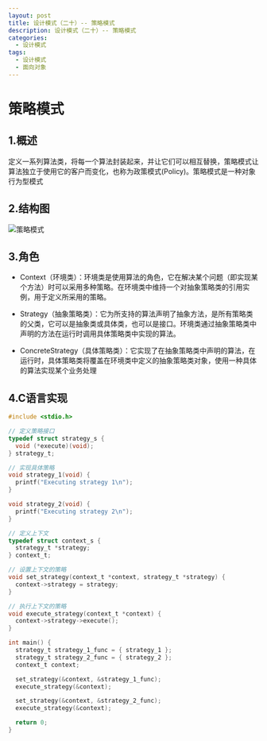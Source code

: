 ```yaml
---
layout: post
title: 设计模式（二十）-- 策略模式
description: 设计模式（二十）-- 策略模式
categories:
  - 设计模式
tags:
  - 设计模式
  - 面向对象
---
```


# 策略模式

## 1.概述

定义一系列算法类，将每一个算法封装起来，并让它们可以相互替换，策略模式让算法独立于使用它的客户而变化，也称为政策模式(Policy)。策略模式是一种对象行为型模式

## 2.结构图

![策略模式](https://kx-image.oss-cn-chengdu.aliyuncs.com/%E7%AD%96%E7%95%A5%E6%A8%A1%E5%BC%8F.png)

## 3.角色

- Context（环境类）：环境类是使用算法的角色，它在解决某个问题（即实现某个方法）时可以采用多种策略。在环境类中维持一个对抽象策略类的引用实例，用于定义所采用的策略。
  
- Strategy（抽象策略类）：它为所支持的算法声明了抽象方法，是所有策略类的父类，它可以是抽象类或具体类，也可以是接口。环境类通过抽象策略类中声明的方法在运行时调用具体策略类中实现的算法。
  
- ConcreteStrategy（具体策略类）：它实现了在抽象策略类中声明的算法，在运行时，具体策略类将覆盖在环境类中定义的抽象策略类对象，使用一种具体的算法实现某个业务处理

## 4.C语言实现

```c
#include <stdio.h>

// 定义策略接口
typedef struct strategy_s {
  void (*execute)(void);
} strategy_t;

// 实现具体策略
void strategy_1(void) {
  printf("Executing strategy 1\n");
}

void strategy_2(void) {
  printf("Executing strategy 2\n");
}

// 定义上下文
typedef struct context_s {
  strategy_t *strategy;
} context_t;

// 设置上下文的策略
void set_strategy(context_t *context, strategy_t *strategy) {
  context->strategy = strategy;
}

// 执行上下文的策略
void execute_strategy(context_t *context) {
  context->strategy->execute();
}

int main() {
  strategy_t strategy_1_func = { strategy_1 };
  strategy_t strategy_2_func = { strategy_2 };
  context_t context;

  set_strategy(&context, &strategy_1_func);
  execute_strategy(&context);

  set_strategy(&context, &strategy_2_func);
  execute_strategy(&context);

  return 0;
}

```

